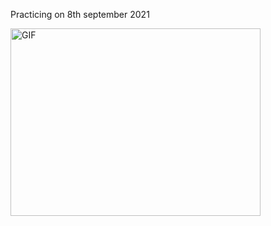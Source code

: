 Practicing on 8th september 2021


<img align="left" alt="GIF" src="https://img.devrant.com/devrant/rant/r_1280333_3kAF2.gif" width="400" height="300" />
